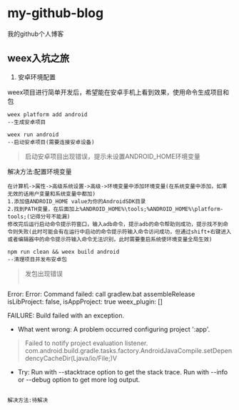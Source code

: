 # my-github-blog

我的github个人博客

## weex入坑之旅
1. 安卓环境配置

weex项目进行简单开发后，希望能在安卓手机上看到效果，使用命令生成项目和包
```
weex platform add android
--生成安卓项目
```

```
weex run android
--启动安卓项目(需要连接安卓设备)
```
>启动安卓项目出现错误，提示未设置ANDROID_HOME环境变量

解决方法:配置环境变量
```
在计算机->属性->高级系统设置->高级->环境变量中添加环境变量(在系统变量中添加，如果无效的话用户变量和系统变量中都加)
1.添加值ANDROID_HOME value为你的AndroidSDK目录
2.找到PATH变量，在后面加上%ANDROID_HOME%\tools;%ANDROID_HOME%\platform-tools;(记得分号不能漏)
修改完后运行启动命令提示符窗口，输入adb命令，提示adb的命令帮助则成功，提示找不到命令则失败(此时可能会有在运行中启动的命令提示符输入命令访问成功，但通过shift+右键进入或者编辑器中的命令提示符输入命令无法识别，此时需要重启系统使环境变量全局生效)
```

```
npm run clean && weex build android
--清理项目并发布安卓包
```

>发包出现错误
>```
Error: Error: Command failed: call gradlew.bat  assembleRelease
isLibProject: false, isAppProject: true
weex_plugin: []

FAILURE: Build failed with an exception.

* What went wrong:
A problem occurred configuring project ':app'.
> Failed to notify project evaluation listener.
   > com.android.build.gradle.tasks.factory.AndroidJavaCompile.setDependencyCacheDir(Ljava/io/File;)V

* Try:
Run with --stacktrace option to get the stack trace. Run with --info or --debug option to get more log output.
```

解决方法:待解决
